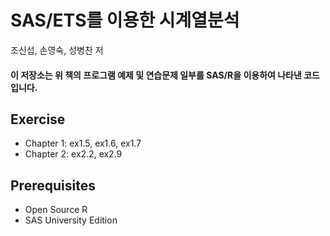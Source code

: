 # SAS/ETS를 이용한 시계열분석

조신섭, 손영숙, 성병찬 저

#### 이 저장소는 위 책의 프로그램 예제 및 연습문제 일부를 SAS/R을 이용하여 나타낸 코드입니다.

## Exercise

- Chapter 1: ex1.5, ex1.6, ex1.7
- Chapter 2: ex2.2, ex2.9

## Prerequisites

- Open Source R
- SAS University Edition
